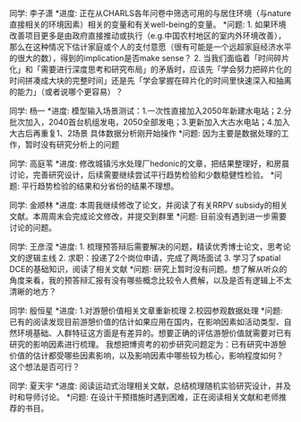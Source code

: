 同学: 李子潇
*进度: 正在从CHARLS各年问卷中筛选可用的与居住环境（与nature直接相关的环境因素）相关的变量和有关well-being的变量。
*问题: 1. 如果环境改善项目更多是由政府直接推动或执行（e.g.中国农村地区的室内外环境改善），那么在这种情况下估计家庭或个人的支付意愿（很有可能是一个远超家庭经济水平的很大的数），得到的implication是否make sense？ 2. 当我们面临着「时间碎片化」和「需要进行深度思考和研究布局」的矛盾时，应该先「学会努力把碎片化的时间拼凑成大块的完整时间」还是先「学会掌握在碎片化的时间里快速深入和抽离的能力」（或者说哪个更容易）？

同学: 杨一
*进度: 模型输入场景测试：1.一次性直接加入2050年新建水电站；2.分批次加入，2040首台机组发电，2050全部发电；3.更新加入大古水电站；4.加入大古后再重复1、2场景 具体数据分析刚开始操作
*问题: 因为主要是数据处理的工作，暂时没有研究分析上的问题

同学: 高庭苇
*进度: 修改城镇污水处理厂hedonic的文章，把结果整理好，和房晨讨论，完善研究设计，后续需要继续尝试平行趋势检验和少数稳健性检验。
*问题: 平行趋势检验的结果和分省份的结果不理想。

同学: 金顺林
*进度: 本周我继续修改了论文，并阅读了有关RRPV subsidy的相关文献。本周周末会完成论文修改，并提交到群里
*问题: 目前没有遇到进一步需要讨论的问题。

同学: 王彦滢
*进度: 1. 梳理预答辩后需要解决的问题，精读优秀博士论文，思考论文的逻辑主线 2. 求职：投递了2个岗位申请，完成了两场面试 3. 学习了spatial DCE的基础知识，阅读了相关文献
*问题: 研究上暂时没有问题。想了解从听众的角度来看，我的预答辩汇报有没有哪些概念比较令人费解，以及是否有逻辑上不太清晰的地方？

同学: 殷恒星
*进度: 1.对游憩价值相关文章重新梳理 2.校园参观数据处理
*问题: 已有的阅读发现目前游憩价值的估计如果应用在国内，在影响因素如活动类型、自然环境基础、人群特征这方面是有差异的。想要正确的评估游憩价值就需要对已有研究的影响因素进行梳理。 我想把博资考的初步研究问题定为：已有研究中游憩价值的估计都受哪些因素影响，以及影响因素中哪些较为核心，影响程度如何？ 这个想法是否可行？

同学: 夏天宇
*进度: 阅读运动式治理相关文献，总结梳理随机实验研究设计，并及时和导师讨论。
*问题: 在设计干预措施时遇到困难，正在阅读相关文献和老师推荐的书目。
